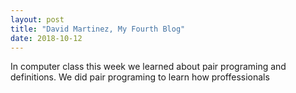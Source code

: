 ```yaml
---
layout: post
title: "David Martinez, My Fourth Blog"
date: 2018-10-12
---
```

  
  In computer class this week we learned about pair programing and definitions. We did pair programing to learn how proffessionals
